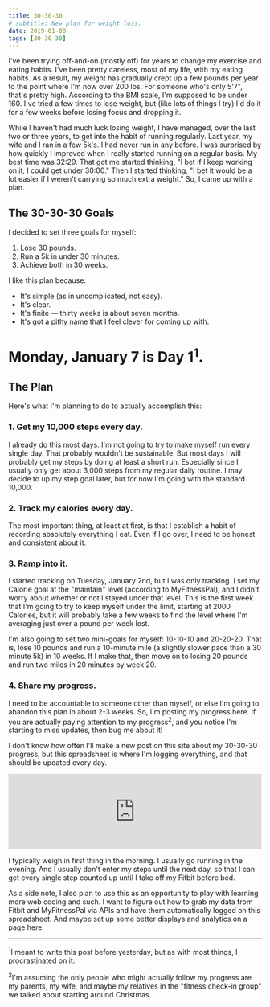 ```yaml
---
title: 30-30-30
# subtitle: New plan for weight loss.
date: 2019-01-08
tags: [30-30-30]
---
```


I've been trying off-and-on (mostly off) for years to change my exercise and eating habits. I've been pretty careless, most of my life, with my eating habits. As a result, my weight has gradually crept up a few pounds per year to the point where I'm now over 200 lbs. For someone who's only 5'7", that's pretty high. According to the BMI scale, I'm supposed to be under 160. I've tried a few times to lose weight, but (like lots of things I try) I'd do it for a few weeks before losing focus and dropping it.

While I haven't had much luck losing weight, I have managed, over the last two or three years, to get into the habit of running regularly. Last year, my wife and I ran in a few 5k's. I had never run in any before. I was surprised by how quickly I improved when I really started running on a regular basis. My best time was 32:29. That got me started thinking, "I bet if I keep working on it, I could get under 30:00." Then I started thinking, "I bet it would be a lot easier if I weren't carrying so much extra weight." So, I came up with a plan.

## The 30-30-30 Goals
I decided to set three goals for myself:
1. Lose 30 pounds.
2. Run a 5k in under 30 minutes.
3. Achieve both in 30 weeks.

I like this plan because:
- It's simple (as in uncomplicated, not easy).
- It's clear.
- It's finite &mdash; thirty weeks is about seven months.
- It's got a pithy name that I feel clever for coming up with.

# Monday, January 7 is Day 1<sup>1</sup>.

## The Plan
Here's what I'm planning to do to actually accomplish this:

### 1. Get my 10,000 steps every day.
I already do this most days. I'm not going to try to make myself run every single day. That probably wouldn't be sustainable. But most days I will probably get my steps by doing at least a short run. Especially since I usually only get about 3,000 steps from my regular daily routine. I may decide to up my step goal later, but for now I'm going with the standard 10,000.

### 2. Track my calories every day.
The most important thing, at least at first, is that I establish a habit of recording absolutely everything I eat. Even if I go over, I need to be honest and consistent about it.

### 3. Ramp into it.
I started tracking on Tuesday, January 2nd, but I was only tracking. I set my Calorie goal at the "maintain" level (according to MyFitnessPal), and I didn't worry about whether or not I stayed under that level. This is the first week that I'm going to try to keep myself under the limit, starting at 2000 Calories, but it will probably take a few weeks to find the level where I'm averaging just over a pound per week lost.

I'm also going to set two mini-goals for myself: 10-10-10 and 20-20-20. That is, lose 10 pounds and run a 10-minute mile (a slightly slower pace than a 30 minute 5k) in 10 weeks. If I make that, then move on to losing 20 pounds and run two miles in 20 minutes by week 20. 

### 4. Share my progress.
I need to be accountable to someone other than myself, or else I'm going to abandon this plan in about 2-3 weeks. So, I'm posting my progress here. If you are actually paying attention to my progress<sup>2</sup>, and you notice I'm starting to miss updates, then bug me about it!

I don't know how often I'll make a new post on this site about my 30-30-30 progress, but this spreadsheet is where I'm logging everything, and that should be updated every day.

<iframe src="https://docs.google.com/spreadsheets/d/e/2PACX-1vSgxbumy-ygf8dOevllyLeUTYBX3P4iBUlw-rdRr-CS6iw6e0BFpOaavcstqAPzIsY39_Txnv8iVXns/pubhtml?gid=0&amp;single=true&amp;widget=true&amp;headers=false" style="border:none;width:100%"></iframe>

I typically weigh in first thing in the morning. I usually go running in the evening. And I usually don't enter my steps until the next day, so that I can get every single step counted up until I take off my Fitbit before bed.

As a side note, I also plan to use this as an opportunity to play with learning more web coding and such. I want to figure out how to grab my data from Fitbit and MyFitnessPal via APIs and have them automatically logged on this spreadsheet. And maybe set up some better displays and analytics on a page here.

---

<sup>1</sup>I meant to write this post before yesterday, but as with most things, I procrastinated on it.

<sup>2</sup>I'm assuming the only people who might actually follow my progress are my parents, my wife, and maybe my relatives in the "fitness check-in group" we talked about starting around Christmas.
